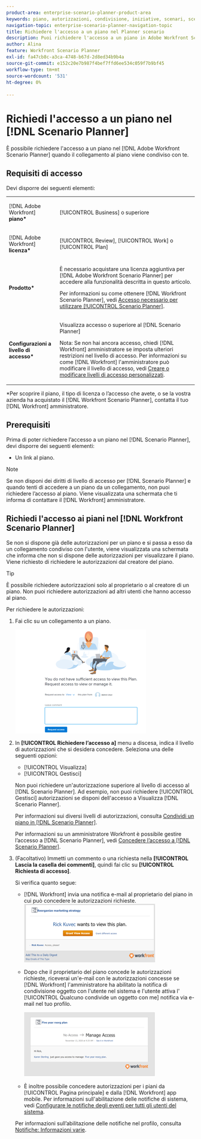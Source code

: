 ```yaml
---
product-area: enterprise-scenario-planner-product-area
keywords: piano, autorizzazioni, condivisione, iniziative, scenari, scenario
navigation-topic: enterprise-scenario-planner-navigation-topic
title: Richiedere l'accesso a un piano nel Planner scenario
description: Puoi richiedere l'accesso a un piano in Adobe Workfront Scenario Planner quando il collegamento al piano è condiviso con te.
author: Alina
feature: Workfront Scenario Planner
exl-id: fa47cb8c-a3ca-4748-b67d-2d8ed34b9b4a
source-git-commit: e152c20e7b987f4bef7ffd6ee534c059f7b9bf45
workflow-type: tm+mt
source-wordcount: '531'
ht-degree: 0%

---
```


# Richiedi l&#39;accesso a un piano nel [!DNL Scenario Planner]

È possibile richiedere l&#39;accesso a un piano nel [!DNL Adobe Workfront Scenario Planner] quando il collegamento al piano viene condiviso con te.

## Requisiti di accesso

Devi disporre dei seguenti elementi:

<table style="table-layout:auto"> 
 <col> 
 <col> 
 <tbody> 
  <tr> 
   <td> <p>[!DNL Adobe Workfront]<b> piano*</b> </p> </td> 
   <td>[!UICONTROL Business] o superiore</td> 
  </tr> 
  <tr> 
   <td> <p>[!DNL Adobe Workfront]<b> licenza*</b> </p> </td> 
   <td> <p>[!UICONTROL Review], [!UICONTROL Work] o [!UICONTROL Plan]</p> </td> 
  </tr> 
  <tr> 
   <td><strong>Prodotto*</strong> </td> 
   <td> <p>È necessario acquistare una licenza aggiuntiva per [!DNL Adobe Workfront Scenario Planner] per accedere alla funzionalità descritta in questo articolo.</p> <p>Per informazioni su come ottenere [!DNL Workfront Scenario Planner], vedi <a href="../scenario-planner/access-needed-to-use-sp.md" class="MCXref xref">Accesso necessario per utilizzare [!UICONTROL Scenario Planner]</a>. </p> </td> 
  </tr> 
  <tr data-mc-conditions=""> 
   <td><strong>Configurazioni a livello di accesso*</strong> </td> 
   <td> <p>Visualizza accesso o superiore al [!DNL Scenario Planner]</p> <p>Nota: Se non hai ancora accesso, chiedi [!DNL Workfront] amministratore se imposta ulteriori restrizioni nel livello di accesso. Per informazioni su come [!DNL Workfront] l'amministratore può modificare il livello di accesso, vedi <a href="../administration-and-setup/add-users/configure-and-grant-access/create-modify-access-levels.md" class="MCXref xref">Creare o modificare livelli di accesso personalizzati</a>.</p> </td> 
  </tr> 
 </tbody> 
</table>

&#42;Per scoprire il piano, il tipo di licenza o l’accesso che avete, o se la vostra azienda ha acquistato il [!DNL Workfront Scenario Planner], contatta il tuo [!DNL Workfront] amministratore.

## Prerequisiti

Prima di poter richiedere l’accesso a un piano nel [!DNL Scenario Planner], devi disporre dei seguenti elementi:

* Un link al piano.

>[!NOTE]
>
>Se non disponi dei diritti di livello di accesso per [!DNL Scenario Planner] e quando tenti di accedere a un piano da un collegamento, non puoi richiedere l’accesso al piano. Viene visualizzata una schermata che ti informa di contattare il [!DNL Workfront] amministratore.

## Richiedi l&#39;accesso ai piani nel [!DNL Workfront Scenario Planner]

Se non si dispone già delle autorizzazioni per un piano e si passa a esso da un collegamento condiviso con l&#39;utente, viene visualizzata una schermata che informa che non si dispone delle autorizzazioni per visualizzare il piano. Viene richiesto di richiedere le autorizzazioni dal creatore del piano.

>[!TIP]
>
>È possibile richiedere autorizzazioni solo al proprietario o al creatore di un piano. Non puoi richiedere autorizzazioni ad altri utenti che hanno accesso al piano.

Per richiedere le autorizzazioni:

1. Fai clic su un collegamento a un piano.

   ![](assets/request-access-to-plan-350x277.png)

1. In **[!UICONTROL Richiedere l’accesso a]** menu a discesa, indica il livello di autorizzazioni che si desidera concedere. Seleziona una delle seguenti opzioni:

   * [!UICONTROL Visualizza]
   * [!UICONTROL Gestisci]

   Non puoi richiedere un&#39;autorizzazione superiore al livello di accesso al [!DNL Scenario Planner]. Ad esempio, non puoi richiedere [!UICONTROL Gestisci] autorizzazioni se disponi dell&#39;accesso a Visualizza [!DNL Scenario Planner].

   Per informazioni sui diversi livelli di autorizzazioni, consulta [Condividi un piano in [!DNL Scenario Planner]](../scenario-planner/share-a-plan.md).

   Per informazioni su un amministratore Workfront è possibile gestire l’accesso a [!DNL Scenario Planner], vedi [Concedere l’accesso a [!DNL Scenario Planner]](../administration-and-setup/add-users/configure-and-grant-access/grant-access-sp.md).

1. (Facoltativo) Immetti un commento o una richiesta nella **[!UICONTROL Lascia la casella dei commenti]**, quindi fai clic su **[!UICONTROL Richiesta di accesso]**.

   Si verifica quanto segue:

   * [!DNL Workfront] invia una notifica e-mail al proprietario del piano in cui può concedere le autorizzazioni richieste.\
      ![](assets/request-access-to-plan-email-350x156.png)

   * Dopo che il proprietario del piano concede le autorizzazioni richieste, riceverai un&#39;e-mail con le autorizzazioni concesse se [!DNL Workfront] l&#39;amministratore ha abilitato la notifica di condivisione oggetto con l&#39;utente nel sistema e l&#39;utente attiva l&#39; [!UICONTROL Qualcuno condivide un oggetto con me] notifica via e-mail nel tuo profilo.

      ![](assets/access-granted-to-plan-email-350x172.png)

   * È inoltre possibile concedere autorizzazioni per i piani da [!UICONTROL Pagina principale] e dalla [!DNL Workfront] app mobile.
   Per informazioni sull&#39;abilitazione delle notifiche di sistema, vedi [Configurare le notifiche degli eventi per tutti gli utenti del sistema](../administration-and-setup/manage-workfront/emails/configure-event-notifications-for-everyone-in-the-system.md).

   Per informazioni sull’abilitazione delle notifiche nel profilo, consulta [Notifiche: Informazioni varie](../workfront-basics/using-notifications/notifications-misc-information.md).
